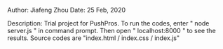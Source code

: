 Author: Jiafeng Zhou
Date: 25 Feb, 2020

Description:
Trial project for PushPros. To run the codes, enter " node server.js " in command prompt. Then open " localhost:8000 " to see the results. Source codes are "index.html / index.css / index.js"